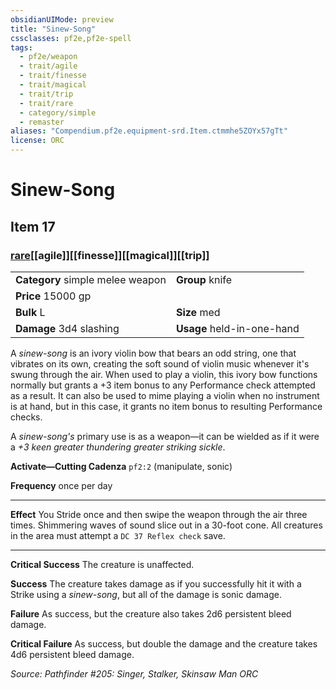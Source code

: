 ```yaml
---
obsidianUIMode: preview
title: "Sinew-Song"
cssclasses: pf2e,pf2e-spell
tags:
  - pf2e/weapon
  - trait/agile
  - trait/finesse
  - trait/magical
  - trait/trip
  - trait/rare
  - category/simple
  - remaster
aliases: "Compendium.pf2e.equipment-srd.Item.ctmmhe5ZOYx57gTt"
license: ORC
---
```

# Sinew-Song
## Item 17
### [rare](rare "Rare Rarity Trait")[[agile]][[finesse]][[magical]][[trip]]

|  |  |
| -- | -- |
| **Category** simple melee weapon | **Group** knife |
| **Price** 15000 gp |  |
| **Bulk** L | **Size** med |
| **Damage** 3d4 slashing  | **Usage** held-in-one-hand |



A _sinew-song_ is an ivory violin bow that bears an odd string, one that vibrates on its own, creating the soft sound of violin music whenever it's swung through the air. When used to play a violin, this ivory bow functions normally but grants a +3 item bonus to any Performance check attempted as a result. It can also be used to mime playing a violin when no instrument is at hand, but in this case, it grants no item bonus to resulting Performance checks.

A _sinew-song's_ primary use is as a weapon—it can be wielded as if it were a _+3 keen greater thundering greater striking sickle_.

**Activate—Cutting Cadenza** `pf2:2` (manipulate, sonic)

**Frequency** once per day

* * *

**Effect** You Stride once and then swipe the weapon through the air three times. Shimmering waves of sound slice out in a 30-foot cone. All creatures in the area must attempt a `DC 37 Reflex check` save.

* * *

**Critical Success** The creature is unaffected.

**Success** The creature takes damage as if you successfully hit it with a Strike using a _sinew-song_, but all of the damage is sonic damage.

**Failure** As success, but the creature also takes 2d6 persistent bleed damage.

**Critical Failure** As success, but double the damage and the creature takes 4d6 persistent bleed damage.

*Source: Pathfinder #205: Singer, Stalker, Skinsaw Man*
*ORC*